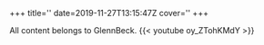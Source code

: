 +++
title=''
date=2019-11-27T13:15:47Z
cover=''
+++

All content belongs to GlennBeck.
{{< youtube oy_ZTohKMdY >}}
